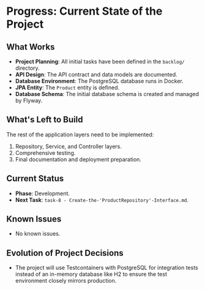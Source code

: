 # Progress: Current State of the Project

## What Works
- **Project Planning**: All initial tasks have been defined in the `backlog/` directory.
- **API Design**: The API contract and data models are documented.
- **Database Environment**: The PostgreSQL database runs in Docker.
- **JPA Entity**: The `Product` entity is defined.
- **Database Schema**: The initial database schema is created and managed by Flyway.

## What's Left to Build
The rest of the application layers need to be implemented:
1.  Repository, Service, and Controller layers.
2.  Comprehensive testing.
3.  Final documentation and deployment preparation.

## Current Status
- **Phase**: Development.
- **Next Task**: `task-8 - Create-the-'ProductRepository'-Interface.md`.

## Known Issues
- No known issues.

## Evolution of Project Decisions
- The project will use Testcontainers with PostgreSQL for integration tests instead of an in-memory database like H2 to ensure the test environment closely mirrors production.
